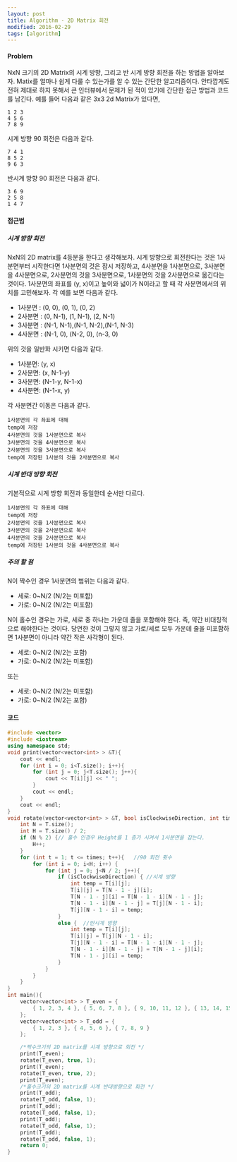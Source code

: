 ```yaml
---
layout: post
title: Algorithm - 2D Matrix 회전
modified: 2016-02-29
tags: [algorithm]
---
```


#### Problem

NxN 크기의 2D Matrix의 시계 방향, 그리고 반 시계 방향 회전을 하는 방법을 알아보자. Matix를 얼마나 쉽게 다룰 수 있는가를 알 수 있는 간단한 알고리즘이다. 
안타깝게도 전혀 제대로 하지 못해서 큰 인터뷰에서 문제가 된 적이 있기에 간단한 접근 방법과 코드를 남긴다. 
예를 들어 다음과 같은 3x3 2d Matrix가 있다면,

```
1 2 3
4 5 6
7 8 9
```

시계 방향 90 회전은 다음과 같다. 

```
7 4 1
8 5 2
9 6 3
```

반시계 방향 90 회전은 다음과 같다. 

```
3 6 9
2 5 8
1 4 7
```

#### 접근법

##### 시계 방향 회전

NxN의 2D matrix를 4등분을 한다고 생각해보자. 시계 방향으로 회전한다는 것은 1사분면부터 시작한다면 1사분면의 것은 잠시 저장하고, 4사분면을 1사분면으로, 3사분면을 4사분면으로, 2사분면의 것을 3사분면으로, 1사분면의 것을 2사분면으로 옮긴다는 것이다. 
1사분면의 좌표를 (y, x)이고 높이와 넓이가 N이라고 할 때 각 사분면에서의 위치를 고민해보자. 각 예를 보면 다음과 같다. 

- 1사분면 : (0, 0),    (0, 1),    (0, 2)
- 2사분면 : (0, N-1),  (1, N-1),  (2, N-1)
- 3사분면 : (N-1, N-1),(N-1, N-2),(N-1, N-3)
- 4사분면 : (N-1, 0),  (N-2, 0),  (n-3, 0)

위의 것을 일반화 시키면 다음과 같다. 

- 1사분면: (y, x)
- 2사분면: (x, N-1-y)
- 3사분면: (N-1-y, N-1-x)
- 4사분면: (N-1-x, y)

각 사분면간 이동은 다음과 같다.

```
1사분면의 각 좌표에 대해 
temp에 저장
4사분면의 것을 1사분면으로 복사
3사분면의 것을 4사분면으로 복사
2사분면의 것을 3사분면으로 복사
temp에 저장된 1사분의 것을 2사분면으로 복사
```

##### 시계 반대 방향 회전 

기본적으로 시계 방향 회전과 동일한데 순서만 다르다. 

```
1사분면의 각 좌표에 대해 
temp에 저장
2사분면의 것을 1사분면으로 복사
3사분면의 것을 2사분면으로 복사
4사분면의 것을 2사분면으로 복사
temp에 저장된 1사분의 것을 4사분면으로 복사
```

##### 주의 할 점 

N이 짝수인 경우 1사분면의 범위는 다음과 같다. 

- 세로: 0~N/2 (N/2는 미포함)
- 가로: 0~N/2 (N/2는 미포함)

N이 홀수인 경우는 가로, 세로 중 하나는 가운데 줄을 포함해야 한다. 즉, 약간 비대칭적으로 해야한다는 것이다. 당연한 것이 그렇지 않고 가로/세로 모두 가운데 줄을 미포함하면 1사분면이 아니라 약간 작은 사각형이 된다. 

- 세로: 0~N/2 (N/2는 포함)
- 가로: 0~N/2 (N/2는 미포함)

또는 

- 세로: 0~N/2 (N/2는 미포함)
- 가로: 0~N/2 (N/2는 포함)

#### 코드 

```cpp
#include <vector>
#include <iostream>
using namespace std;
void print(vector<vector<int> > &T){
	cout << endl;
	for (int i = 0; i<T.size(); i++){
		for (int j = 0; j<T.size(); j++){
			cout << T[i][j] << " ";
		}
		cout << endl;
	}
	cout << endl;
}
void rotate(vector<vector<int> > &T, bool isClockwiseDirection, int times){
	int N = T.size();
	int H = T.size() / 2;
	if (N % 2) {// 홀수 인경우 Height를 1 증가 시켜서 1사분면을 잡는다. 
		H++;
	}
	for (int t = 1; t <= times; t++){	//90 회전 횟수 
		for (int i = 0; i<H; i++) {	
			for (int j = 0; j<N / 2; j++){
				if (isClockwiseDirection) {	//시계 방향
					int temp = T[i][j];
					T[i][j] = T[N - 1 - j][i];
					T[N - 1 - j][i] = T[N - 1 - i][N - 1 - j];
					T[N - 1 - i][N - 1 - j] = T[j][N - 1 - i];
					T[j][N - 1 - i] = temp;
				}
				else {	//반시계 방향
					int temp = T[i][j];
					T[i][j] = T[j][N - 1 - i];
					T[j][N - 1 - i] = T[N - 1 - i][N - 1 - j];
					T[N - 1 - i][N - 1 - j] = T[N - 1 - j][i];
					T[N - 1 - j][i] = temp;
				}
			}
		}
	}
}
int main(){
	vector<vector<int> > T_even = { 
		{ 1, 2, 3, 4 }, { 5, 6, 7, 8 }, { 9, 10, 11, 12 }, { 13, 14, 15, 16 } 
	};
	vector<vector<int> > T_odd = { 
		{ 1, 2, 3 }, { 4, 5, 6 }, { 7, 8, 9 } 
	};

	/*짝수크기의 2D matrix를 시계 방향으로 회전 */
	print(T_even);
	rotate(T_even, true, 1);
	print(T_even);
	rotate(T_even, true, 2);
	print(T_even);
	/*홀수크기의 2D matrix를 시계 반대방향으로 회전 */
	print(T_odd);
	rotate(T_odd, false, 1);
	print(T_odd);
	rotate(T_odd, false, 1);
	print(T_odd);
	rotate(T_odd, false, 1);
	print(T_odd);
	rotate(T_odd, false, 1);
	return 0;
}
```
